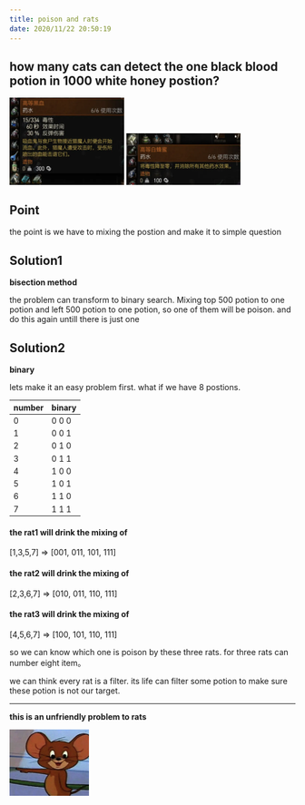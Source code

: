 ```yaml
---
title: poison and rats
date: 2020/11/22 20:50:19
---
```


## how many cats can detect the one black blood potion in 1000 white honey postion?

<img src="/img/20201122-1.png" width="40%"/>
<img src="/img/20201122-2.png" width="40%"/>

## Point

the point is we have to mixing the postion and make it to simple question

## Solution1

**bisection method**

the problem can transform to binary search. Mixing top 500 potion to one potion and left 500 potion to one potion, so one of them will be poison. and do this again untill there is just one

## Solution2

**binary**

lets make it an easy problem first. what if we have 8 postions.

| number | binary |
| ------ | ------ |
| 0      | 0 0 0  |
| 1      | 0 0 1  |
| 2      | 0 1 0  |
| 3      | 0 1 1  |
| 4      | 1 0 0  |
| 5      | 1 0 1  |
| 6      | 1 1 0  |
| 7      | 1 1 1  |

#### the rat1 will drink the mixing of

[1,3,5,7] => [001, 011, 101, 111]

#### the rat2 will drink the mixing of

[2,3,6,7] => [010, 011, 110, 111]

#### the rat3 will drink the mixing of

[4,5,6,7] => [100, 101, 110, 111]

so we can know which one is poison by these three rats. for three rats can number eight item。

we can think every rat is a filter. its life can filter some potion to make sure these potion is not our target.

---

**this is an unfriendly problem to rats**

<img src="/img/20201122-3.png" width="140px"/>
